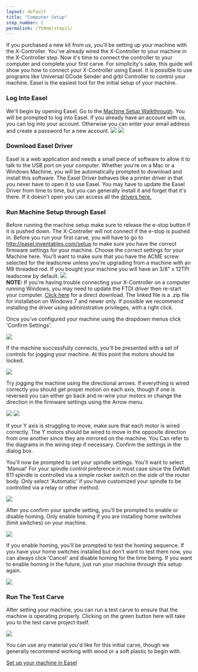 ```yaml
---
layout: default
title: "Computer Setup"
step_number: 1
permalink: /750mm/step11/
---
```


If you purchased a new kit from us, you'll be setting up your machine with the X-Controller. You've already wired the X-Controller to your machine in the X-Controller step. Now it's time to connect the controller to your computer and complete your first carve. For simplicity's sake, this guide will show you how to connect your X-Controller using Easel. It is possible to use programs like Universal GCode Sender and grbl Controller to control your machine. Easel is the easiest tool for the initial setup of your machine.

<h3 id="easel_account">Log Into Easel</h3>
We'll begin by opening Easel. Go to the <a href="http://easel.inventables.com/setup">Machine Setup Walkthrough</a>. You will be prompted to log into Easel. If you already have an account with us, you can log into your account. Otherwise you can enter your email address and create a password for a new account.


<img src="photo/signin.png">

<img src="photo/firstlogin.png">

<h3 id="local-sender">Download Easel Driver</h3>
Easel is a web application and needs a small piece of software to allow it to talk to the USB port on your computer. Whether you're on a Mac or a Windows Machine, you will be automatically prompted to download and install this software. The Easel Driver behaves like a printer driver in that you never have to open it to use Easel. You may have to update the Easel Driver from time to time, but you can generally install it and forget that it's there.  If it doesn't open you can access all the <a href="http://easel.inventables.com/sender_versions">drivers here.</a>

<h3>Run Machine Setup through Easel</h3>
Before running the machine setup make sure to release the e-stop button if it is pushed down.  The X-Controller will not connect if the e-stop is pushed in. Before you run your first carve, you will have to go to <a href="http://easel.inventables.com/setup">http://easel.inventables.com/setup</a> to make sure you have the correct firmware settings for your machine. Choose the correct settings for your Machine here. You'll want to make sure that you have the ACME screw selected for the leadscrew unless you're upgrading from a machine with an M8 threaded rod. If you bought your machine you will have an 3/8" x 12TPI leadscrew by default.

<img src="photo/machinedetail.png">

<div class="note"><strong>NOTE:</strong> If you're having trouble connecting your X-Controller on a computer running Windows, you may need to update the FTDI driver then re-start your computer. <a href="http://www.ftdichip.com/Drivers/CDM/CDM21228_Setup.zip">Click here</a> for a direct download. The linked file is a .zip file for installation on Windows 7 and newer only. If possible we recommend installing the driver using administrative privileges, with a right click.</div>

Once you've configured your machine using the dropdown menus click 'Confirm Settings'.

<img src="photo/connecting.png">

If the machine successfully connects, you'll be presented with a set of controls for jogging your machine. At this point the motors should be locked.

<img src="photo/testwiring.png">

Try jogging the machine using the directional arrows. If everything is wired correctly you should get proper motion on each axis, though if one is reversed you can either go back and re-wire your motors or change the direction in the firmware settings using the Arrow menu.

<img src="photo/deadaxis.png">

<img src="photo/fixaxis.png">

If your Y axis is struggling to move, make sure that each motor is wired correctly. The Y motors should be wired to move in the opposite direction from one another since they are mirrored on the machine. You Can refer to the diagrams in the wiring step if necessary. Confirm the settings in the dialog box.

You'll now be prompted to set your spindle settings. You'll want to select 'Manual' For your spindle control preference in most case since the DeWalt 611 spindle is controlled via a simple rocker switch on the side of the router body. Only select 'Automatic' if you have customized your spindle to be controlled via a relay or other method.

<img src="photo/spindleset.png">

After you confirm your spindle setting, you'll be prompted to enable or disable homing. Only enable homing if you are installing home switches (limit switches) on your machine.

<img src="photo/limswitch.png">

If you enable homing, you'll be prompted to test the homing sequence. If you have your home switches installed but don't want to test them now, you can always click 'Cancel' and disable homing for the time being. If you want to enable homing in the future, just run your machine through this setup again.

<img src="photo/homingseq.png">


<h3>Run The Test Carve</h3>

After setting your machine, you can run a test carve to ensure that the machine is operating properly. Clicking on the green button here will take you to the test carve project itself.

<img src="photo/testcarve.png">

You can use any material you'd like for this initial carve, though we generally recommend working with wood or a soft plastic to begin with.

<a href="https://easel.inventables.com/setup" target="_blank" class="btn btn-invent btn-animate-arrow">Set up your machine in Easel</a>
